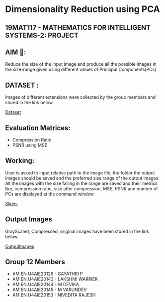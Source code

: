 # Dimensionality Reduction using PCA

## 19MAT117 - MATHEMATICS FOR INTELLIGENT SYSTEMS-2: PROJECT

## AIM 🎯:

Reduce the size of the input image and produce all the possible images in the size-range given using different values of Principal Components(PCs)

## DATASET :

Images of different extensions were collected by the group members and stored in the link below.

[Dataset](https://drive.google.com/drive/folders/1Py_wWGt4MmJBB37EQuHln2MLPDynNGOE)

## Evaluation Matrices: 
- Compression Ratio
- PSNR using MSE

## Working:
User is asked to input relative path to the image file, the folder the output images should be saved and the preferred size range of the output images. All the images with the size falling in the range are saved and their metrics like, compression ratio, size after compression, MSE, PSNR and number of PCs are displayed at the command window

[Slides](https://docs.google.com/presentation/d/1GE_gVrP-wXhaMUpHpJxVkEptXUN8gEk9RUe-SR9X4-U/edit?usp=sharing)

## Output Images

GrayScaled, Compressed, original images have been stored  in the link below.

[OutputImages](https://drive.google.com/drive/folders/1Ie-10AETKqViRmhIPUCtAh83paWYVWiC?usp=sharing)

## Group 12 Members

- AM.EN.U4AIE20126	 -  GAYATHRI P
- AM.EN.U4AIE20143    -  LAKSHMI WARRIER
- AM.EN.U4AIE20144    -  M DEVIKA
- AM.EN.U4AIE20145    -  M VARUNDEV
- AM.EN.U4AIE20153	 -  NIVEDITA RAJESH
